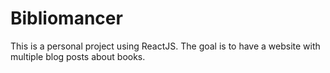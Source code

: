 # Bibliomancer

This is a personal project using ReactJS. The goal is to have a website with multiple blog posts about books.
